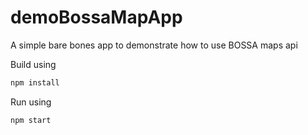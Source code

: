 # demoBossaMapApp
A simple bare bones app to demonstrate how to use BOSSA maps api

Build using

```bash
npm install
```

Run using

```bash
npm start
```
